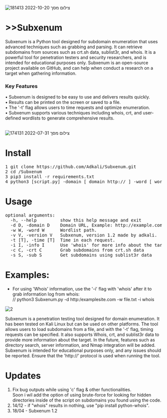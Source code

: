 ![צילום מסך 2022-10-20 181413](https://user-images.githubusercontent.com/90532971/196989261-49182e3d-b45a-4b17-80db-3699ac67274f.png)

# >>Subxenum
Subxenum is a Python tool designed for subdomain enumeration that uses advanced techniques such as grabbing and parsing. It can retrieve subdomains from sources such as crt.sh data, sublist3r, and whois. It is a powerful tool for penetration testers and security researchers, and is intended for educational purposes only. Subxenum is an open-source project available on GitHub, and can help when conduct a research on a target when gathering information.
<br>

<h3>Key Features</h3>
• Subxenum is designed to be easy to use and delivers results quickly.<br>
• Results can be printed on the screen or saved to a file.<br>
• The '-t' flag allows users to time requests and optimize enumeration.<br>
• Subxenum supports various techniques including whois, crt, and user-defined wordlists to generate comprehensive results.<br>
<br>

![צילום מסך 2022-07-31 174131](https://user-images.githubusercontent.com/90532971/182031590-c70133d9-99a7-4cc1-b639-cac9dccaa32f.png)

# Install
<pre>
1 git clone https://github.com/Adkali/Subxenum.git
2 cd /Subxenum 
3 pip3 install -r requirements.txt
4 python3 [script.py] -domain [ domain http:// ] -word [ wordlist.txt ] 
</pre>
# Usage
<pre>
optional arguments:
  -h, --help         show this help message and exit
  -d D, -domain D    Domain URL, Example: http://example.com
  -w W, -word W      Wordlist path.
  -v V, -version V   Subxenum, version 1.2 made by adkali.
  -t [T], -time [T]  Time in each request.
  -i I, -info I      Use 'whois' for more info about the target.
  -c C, -crt C       Grab subdomains from crt.sh data
  -s S, -sub S       Get subdomains using sublist3r data
</pre>

# Examples:

* For using 'Whois' information, use the '-i' flag with 'whois' after it to grab information log from whois:<br>
// python3 Subxenum.py -d http:/examplesite.com -w file.txt -i whois

![2](https://user-images.githubusercontent.com/90532971/182032070-379dca31-52ca-4d1c-8528-a7dcc20c5698.png)
<br>

Subxenum is a penetration testing tool designed for domain enumeration. It has been tested on Kali Linux but can be used on other platforms. The tool allows users to load subdomains from a file, and with the '-t' flag, timing requests can be specified. It also supports Whois, crt, and sublist3r data to provide more information about the target. In the future, features such as directory search, server information, and Nmap integration will be added. Subxenum is intended for educational purposes only, and any issues should be reported. Ensure that the 'http://' protocol is used when running the tool.

# Updates
1. Fix bug outputs while using 'c' flag & other functionalities.<br> Soon i wil add the option of using brute-force for looking for hidden directories inside of the script on subdomains you found using the code.
2. 14/12 - if "whois" results in nothing, use "pip install python-whois".
3. 18/04 - Subxenum 1.2
